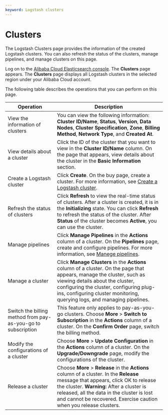 ```yaml
---
keyword: Logstash clusters
---
```


# Clusters

The Logstash Clusters page provides the information of the created Logstash clusters. You can also refresh the status of the clusters, manage pipelines, and manage clusters on this page.

Log on to the [Alibaba Cloud Elasticsearch console](https://elasticsearch.console.aliyun.com/#/logstashes). The **Clusters** page appears. The **Clusters** page displays all Logstash clusters in the selected region under your Alibaba Cloud account.

The following table describes the operations that you can perform on this page.

|Operation|Description|
|---------|-----------|
|View the information of clusters|You can view the following information: **Cluster ID/Name**, **Status**, **Version**, **Data Nodes**, **Cluster Specification**, **Zone**, **Billing Method**, **Network Type**, and **Created At**.|
|View details about a cluster|Click the ID of the cluster that you want to view in the **Cluster ID/Name** column. On the page that appears, view details about the cluster in the **Basic Information** section.|
|Create a Logstash cluster|Click **Create**. On the buy page, create a cluster. For more information, see [Create a Logstash cluster]().|
|Refresh the status of clusters|Click **Refresh** to view the real-time status of clusters. After a cluster is created, it is in the **Initializing** state. You can click **Refresh** to refresh the status of the cluster. After **Status** of the cluster becomes **Active**, you can use the cluster.|
|Manage pipelines|Click **Manage Pipelines** in the **Actions** column of a cluster. On the **Pipelines** page, create and configure pipelines. For more information, see [Manege pipelines]().|
|Manage a cluster|Click **Manage Clusters** in the **Actions** column of a cluster. On the page that appears, manage the cluster, such as viewing details about the cluster, configuring the cluster, configuring plug-ins, configuring cluster monitoring, querying logs, and managing pipelines.|
|Switch the billing method from pay-as-you-go to subscription|This feature only applies to pay-as-you-go clusters. Choose **More** \> **Switch to Subscription** in the **Actions** column of a cluster. On the **Confirm Order** page, switch the billing method.|
|Modify the configurations of a cluster|Choose **More** \> **Update Configuration** in the **Actions** column of a cluster. On the **Upgrade/Downgrade** page, modify the configurations of the cluster.|
|Release a cluster|Choose **More** \> **Release** in the **Actions** column of a cluster. In the **Release** message that appears, click OK to release the cluster. **Warning:** After a cluster is released, all the data in the cluster is lost and cannot be recovered. Exercise caution when you release clusters. |

